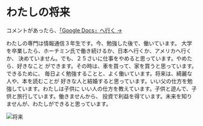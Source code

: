 # わたしの将来

コメントがあったら、[「Google Docs」へ行く →](https://docs.google.com/document/d/1rq65kPik0OGAz4QgqU0sqJEpnXzNXWThIp7BCZXNyak/edit?usp=sharing)

わたしの専門は情報通信３年生です。今、勉強した後で、働いています。
大学を卒業したら、ホーチミン氏で働き続けるか、日本へ行くか、アメリカへ行くか、
決めていません。でも、２５さいに仕事をやめると思っています。やめたら、好きなこと
ができます。その時は、車を買って、家を買うと思っています。できるために、
毎日よく勉強することと、よく働いています。将来は、綺麗な人や、本を読むことが
好きな人と結婚すると思っています。いい父の仕方を勉強しています。わたしは子供に
いい人の仕方を教えています。子供と遊んで、子供と旅行しています。働きませんから、
投資で利益を得ています。未来を知りませんが、わたしができると思っています。

![将来](https://user-images.githubusercontent.com/66771508/170925321-e584a0a1-1d7a-4427-8be6-00dd9cb49802.png)
